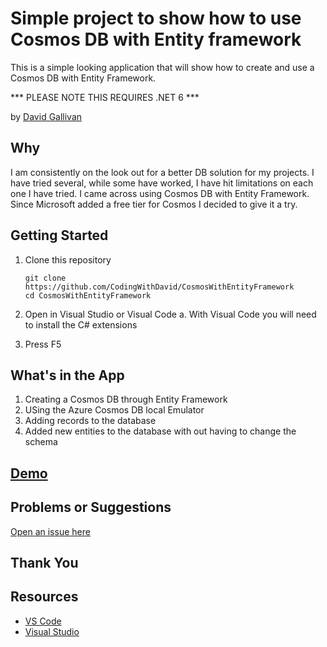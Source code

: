 # Simple project to show how to use Cosmos DB with Entity framework

This is a simple looking application that will show how to create and use a Cosmos DB with Entity Framework.

*** PLEASE NOTE THIS REQUIRES .NET 6 ***

by [David Gallivan](http://twitter.com/CodingwithDavid)


## Why

I am consistently on the look out for a better DB solution for my projects.  I have tried several, while some have worked, I have hit limitations on each one I have tried.  I came across using Cosmos DB with Entity Framework.  Since Microsoft added a free tier for Cosmos I decided to give it a try.

## Getting Started

1. Clone this repository

   ```Command Line
   git clone https://github.com/CodingWithDavid/CosmosWithEntityFramework
   cd CosmosWithEntityFramework
   ```

1.	Open in Visual Studio or Visual Code
a.	With Visual Code you will need to install the C# extensions
2.	Press F5

## What's in the App

1. Creating a Cosmos DB through Entity Framework
2. USing the Azure Cosmos DB local Emulator
3. Adding records to the database
4. Added new entities to the database with out having to change the schema


## [Demo](https://runbatmanrun.z22.web.core.windows.net/)

## Problems or Suggestions

[Open an issue here]( https://github.com/CodingWithDavid/CosmosWithEntityFramework/issues)

## Thank You


## Resources

- [VS Code](https://code.visualstudio.com)
- [Visual Studio]( https://visualstudio.microsoft.com/)



